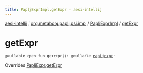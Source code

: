 ```yaml
---
title: PapljExprImpl.getExpr - aesi-intellij
---
```


[aesi-intellij](../../index.html) / [org.metaborg.paplj.psi.impl](../index.html) / [PapljExprImpl](index.html) / [getExpr](.)

# getExpr

`@Nullable open fun getExpr(): @Nullable `[`PapljExpr`](../../org.metaborg.paplj.psi/-paplj-expr/index.html)`?`

Overrides [PapljExpr.getExpr](../../org.metaborg.paplj.psi/-paplj-expr/get-expr.html)

